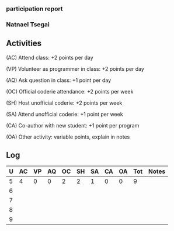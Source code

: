 ### participation report
### Natnael Tsegai
## Activities

(AC) Attend class: +2 points per day

(VP) Volunteer as programmer in class: +2 points per day

(AQ) Ask question in class: +1 point per day

(OC) Official coderie attendance: +2 points per week

(SH) Host unofficial coderie: +2 points per week

(SA) Attend unofficial coderie: +1 point per week

(CA) Co-author with new student: +1 point per program

(OA) Other activity: variable points, explain in notes



## Log 

 | U | AC | VP | AQ | OC | SH | SA | CA | OA | Tot | Notes |
 |:--|:---|:---|:---|:---|:---|:---|:---|:---|:----|:------|
 | 5 | 4  | 0  | 0  | 2  | 2  |  1 | 0  |  0 |  9  |       |
 | 6 |
 | 7 |
 | 8 |
 | 9 |
